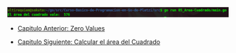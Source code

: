 <div align="center">
<a href="https://youtu.be/6-UYwYCV7bk"><img src="./../../img/05-min.png"/></a>
</div>

- [Capitulo Anterior: Zero Values](./../03_Variables/README.md)                                                                 

- [Capitulo Siguiente: Calcular el área del Cuadrado](./../05_Area-Cuadrado)